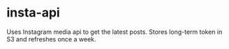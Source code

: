 insta-api
===

Uses Instagram media api to get the latest posts.
Stores long-term token in S3 and refreshes once a week.
